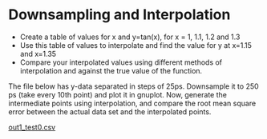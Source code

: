 # Downsampling and Interpolation

* Create a table of values for x and y=tan(x), for x = 1, 1.1, 1.2 and 1.3
* Use this table of values to interpolate and find the value for y at x=1.15 and x=1.35
* Compare your interpolated values using different methods of interpolation and against  the true value of the function.


The file below has y-data separated in steps of 25ps. Downsample it to 250 ps (take every 10th point) and plot it in gnuplot. Now, generate the intermediate points  using interpolation, and compare the root mean square error between the actual data set and the interpolated points.

[out1_test0.csv](https://github.com/aklsh/EE1103__Numerical_Methods/blob/master/Assignment%203/out1_test0.csv)

